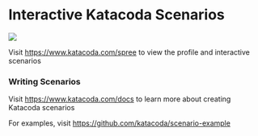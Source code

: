 # Interactive Katacoda Scenarios

[![](http://shields.katacoda.com/katacoda/spree/count.svg)](https://www.katacoda.com/spree "Get your profile on Katacoda.com")

Visit https://www.katacoda.com/spree to view the profile and interactive scenarios

### Writing Scenarios
Visit https://www.katacoda.com/docs to learn more about creating Katacoda scenarios

For examples, visit https://github.com/katacoda/scenario-example
